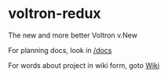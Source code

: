 # voltron-redux
The new and more better Voltron v.New

For planning docs, look in [/docs](https://wwwin-github.cisco.com/spa-ie/voltron-redux/tree/master/docs)

For words about project in wiki form, goto [Wiki](https://gspie-web1.cisco.com/dokuwiki/doku.php?id=projects:voltron)
